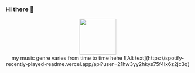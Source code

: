 ### Hi there 👋

<div id="header" align="center">
  <img src="https://media.giphy.com/media/M9gbBd9nbDrOTu1Mqx/giphy.gif" width="100"/><br>
  my music genre varies from time to time hehe
 ![Alt text](https://spotify-recently-played-readme.vercel.app/api?user=21hw3yy2hkys75f4lx6z2jc3q)
</div>
